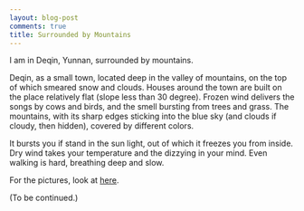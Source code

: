```yaml
---
layout: blog-post
comments: true
title: Surrounded by Mountains
---
```


I am in Deqin, Yunnan, surrounded by mountains.

Deqin, as a small town, located deep in the valley of mountains, on the top of which smeared snow and clouds. Houses around the town are built on the place relatively flat (slope less than 30 degree). Frozen wind delivers the songs by cows and birds, and the smell bursting from trees and grass. The mountains, with its sharp edges sticking into the blue sky (and clouds if cloudy, then hidden), covered by different colors.

It bursts you if stand in the sun light, out of which it freezes you from inside. Dry wind takes your temperature and the dizzying in your mind. Even walking is hard, breathing deep and slow.

For the pictures, look at [here](http://www.douban.com/photos/album/157807079/).

(To be continued.)

